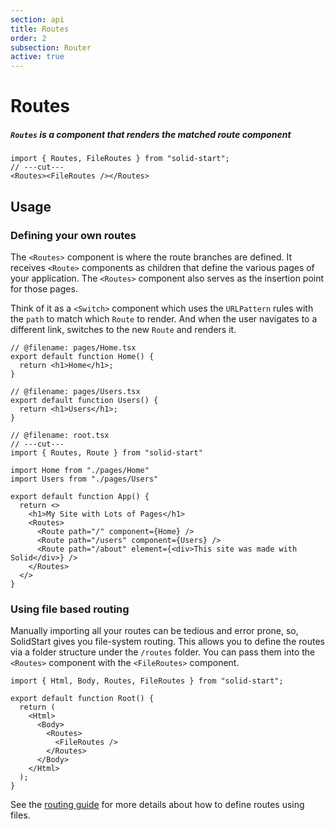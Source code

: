 ```yaml
---
section: api
title: Routes
order: 2
subsection: Router
active: true
---
```


# Routes

##### `Routes` is a component that renders the matched route component

<div class="text-lg">

```tsx twoslash
import { Routes, FileRoutes } from "solid-start";
// ---cut---
<Routes><FileRoutes /></Routes>
```

</div>

<table-of-contents></table-of-contents>

## Usage

### Defining your own routes

The `<Routes>` component is where the route branches are defined. It receives `<Route>` components as children that define the various pages of your application. The `<Routes>` component also serves as the insertion point for those pages.

Think of it as a `<Switch>` component which uses the `URLPattern` rules with the `path` to match which `Route` to render. And when the user navigates to a different link, switches to the new `Route` and renders it.


```tsx twoslash {9-13} filename="root.tsx"
// @filename: pages/Home.tsx
export default function Home() {
  return <h1>Home</h1>;
}

// @filename: pages/Users.tsx
export default function Users() {
  return <h1>Users</h1>;
}

// @filename: root.tsx
// ---cut---
import { Routes, Route } from "solid-start"

import Home from "./pages/Home"
import Users from "./pages/Users"

export default function App() {
  return <>
    <h1>My Site with Lots of Pages</h1>
    <Routes>
      <Route path="/" component={Home} />
      <Route path="/users" component={Users} />
      <Route path="/about" element={<div>This site was made with Solid</div>} />
    </Routes>
  </>
}
```

### Using file based routing

Manually importing all your routes can be tedious and error prone, so, SolidStart gives you file-system routing. This allows you to define the routes via a folder structure under the `/routes` folder. You can pass them into the `<Routes>` component with the `<FileRoutes>` component.

```tsx twoslash {7-9} filename="root.tsx"
import { Html, Body, Routes, FileRoutes } from "solid-start";

export default function Root() {
  return (
    <Html>
      <Body>
        <Routes>
          <FileRoutes />
        </Routes>
      </Body>
    </Html>
  );
}
```

See the [routing guide](/core-concepts/routing) for more details about how to define routes using files.


